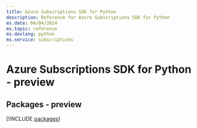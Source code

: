 ```yaml
---
title: Azure Subscriptions SDK for Python
description: Reference for Azure Subscriptions SDK for Python
ms.date: 04/04/2024
ms.topic: reference
ms.devlang: python
ms.service: subscriptions
---
```

# Azure Subscriptions SDK for Python - preview
## Packages - preview
[!INCLUDE [packages](subscriptions-index.md)]